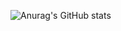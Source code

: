 ![Anurag's GitHub stats](https://github-readme-stats.vercel.app/api?username=Andrew2077&show_icons=true&theme=radical&&hide=contribs,prs)

